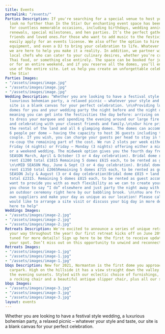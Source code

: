 ```yaml
---
title: Events
permalink: "/events/"
Parties Description: If you're searching for a special venue to host your celebration,
  look no further than In the Stix! Our enchanting event space has been the backdrop
  for countless memorable occasions, including birthdays, wedding anniversaries, vow
  renewals, special milestones, and hen parties. It’s the perfect gathering spot for
  friends and loved ones.For those who want to add music to the festivities, we can
  easily apply for an events license. We also offer the option to hire a bar, sound
  equipment, and even a DJ to bring your celebration to life. Whatever your vision,
  we are here to help you make it a reality. In addition, we partner with fantastic
  local chefs who can cater to your culinary desires, whether you’re craving pizzas,
  Thai food, or something else entirely. The space can be booked for just a night
  or for an entire weekend, and if you reserve all the domes, you’ll enjoy exclusive
  use of the entire site. Let us help you create an unforgettable celebration at In
  the Stix!
Parties Images:
- "/assets/images/image.jpg"
- "/assets/images/image.jpg"
- "/assets/images/image.jpg"
Wedding Description: "Whether you are looking to have a festival style wedding, a
  luxurious bohemian party, a relaxed picnic – whatever your style and taste, our
  site is a blank canvas for your perfect celebration. \n\nProviding luxury glamping
  domes for you and your wedding party the night before and the night of your wedding
  meaning you can get into the festivities the day before: arriving on the Friday
  to dress your marquee and spending the evening around our large fire pit eating
  and celebrating with your closest friends and family.\n\nOur hire price includes
  the rental of the land and all 6 glamping domes. The domes can accommodate up to
  6 people per dome – having the capacity to host 36 guests including the wedding
  couple. If you wish, you can charge your guests per head to stay in the domes to
  re-coup the remaining part of the cost. We run 2 slots per week either Monday –
  Friday (4 nights) or Friday – Monday (3 nights) offering either a midweek wedding
  or a weekend wedding. The midweek option gives you the fourth day free of charge.\n\nLOW
  SEASON March, April & October (3 or 4 day celebration). Bridal dome £615 + land
  rent £1200 total £1815 Remaining 5 domes £615 each, to be rented as guest accommodation.
  \n\nMID SEASON May, June & Sept (3 or 4 day celebration). Bridal dome £715 + land
  rent £1350 total £2065Remaining 5 domes £715 each, to be rented as guest accommodation.\n\nHIGH
  SEASON July & August (3 or 4 day celebration)Bridal dome £815 + land rent £1500
  total £2315. Remaining 5 domes £815 each, to be rented as guest accommodationWe
  want to provide you with as much flexibility as we can to create your own day; whether
  you chose to say “I do” elsewhere and just party the night away with us or have
  an outdoor ceremony right here by our babbling brook. \n\nYou are free to book your
  own suppliers and make your day as unique as our location! Please call us if you
  would like to arrange a site visit or discuss your big day in more detail, we are
  here to help"
Weddings Images:
- "/assets/images/image-2.jpg"
- "/assets/images/image-2.jpg"
- "/assets/images/image-2.jpg"
Retreats Description: We're excited to announce a series of unique retreats coming
  your way throughout the year! Our first retreat kicks off on June 20th, 2025. Stay
  tuned for more details! Sign up here to be the first to receive updates and secure
  your spot. Don’t miss out on this opportunity to unwind and reconnect!
Retreats Images:
- "/assets/images/image-1.jpg"
- "/assets/images/image-1.jpg"
- "/assets/images/image-1.jpg"
bbqs Description: New for 2021, Normanton is the first dome you approach from the
  carpark. High on the hillside it has a view straight down the valley. Perfect for
  the evening sunsets. Styled with our eclectic choice of furnishings, the dome has
  a rocking chair and a beautiful antique slipper chair, plus all our standard pieces!
bbqs Images:
- "/assets/images/image-3.jpg"
- "/assets/images/image-3.jpg"
- "/assets/images/image-3.jpg"
layout: events
---
```


Whether you are looking to have a festival style wedding, a luxurious bohemian party, a relaxed picnic – whatever your style and taste, our site is a blank canvas for your perfect celebration.

